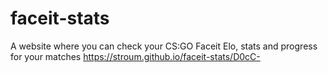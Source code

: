 # faceit-stats
A website where you can check your CS:GO Faceit Elo, stats and progress for your matches
https://stroum.github.io/faceit-stats/D0cC-

